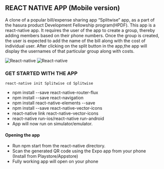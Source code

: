 ## REACT NATIVE APP (Mobile version)

A clone of a popular bill/expense sharing app “Splitwise” app, as a part of the hasura product Development  Fellowship program(HPDF). This app is a react-native app. It requires the user of the app to create a group, thereby adding members based on their phone numbers. Once the group is created, the user is expected to add the name of the bill along with the cost of individual user. After clicking on the split button in the app,the app will display the usernames of that particular group  along with costs.

![React-native](https://github.com/Ash-D23/spliwise-app-clone/blob/master/readme-assets/1.png) ![React-native](https://github.com/Ash-D23/spliwise-app-clone/blob/master/readme-assets/2.png)

### GET STARTED WITH THE APP

`react-native init Splitwise
cd Splitwise`
* npm install --save react-native-router-flux
* npm install --save react-navigation
* npm install react-native-elements --save
* npm install --save react-native-vector-icons
* react-native link react-native-vector-icons
* react-native run-ios/react-native run-android
* App will now run on simulator/emulator.

#### Opening the app
* Run npm start from the react-native directory.
* Scan the generated QR code using the Expo app from your phone (Install from Playstore/Appstore)
* Fully working app will open on your phone
